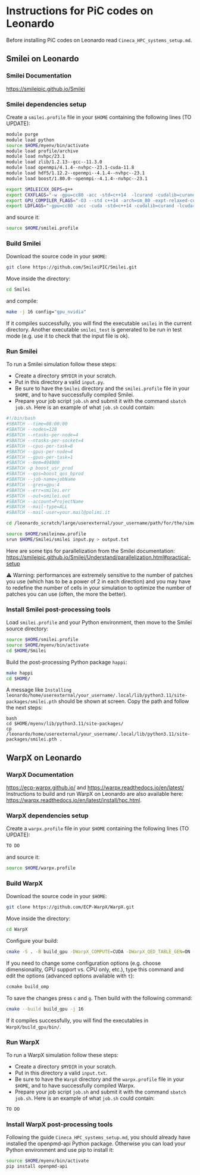 # Instructions for PiC codes on Leonardo
Before installing PiC codes on Leonardo read `Cineca_HPC_systems_setup.md`.

## Smilei on Leonardo

### Smilei Documentation
https://smileipic.github.io/Smilei

### Smilei dependencies setup
Create a `smilei.profile` file in your `$HOME` containing the following lines (TO UPDATE):
```bash
module purge
module load python
source $HOME/myenv/bin/activate
module load profile/archive
module load nvhpc/23.1
module load zlib/1.2.13--gcc--11.3.0
module load openmpi/4.1.4--nvhpc--23.1-cuda-11.8
module load hdf5/1.12.2--openmpi--4.1.4--nvhpc--23.1
module load boost/1.80.0--openmpi--4.1.4--nvhpc--23.1

export SMILEICXX_DEPS=g++
export CXXFLAGS="-w -gpu=cc80 -acc -std=c++14  -lcurand -cudalib=curand -Minfo=accel -D__GCC_ATOMIC_TEST_AND_SET_TRUEVAL=1"
export GPU_COMPILER_FLAGS="-O3 --std c++14 -arch=sm_80 -expt-relaxed-constexpr"
export LDFLAGS="-gpu=cc80 -acc -cuda -std=c++14 -cudalib=curand -lcudart -lcurand -lacccuda"
```
and source it:
```bash
source $HOME/smilei.profile
```

### Build Smilei 
Download the source code in your `$HOME`:
```bash
git clone https://github.com/SmileiPIC/Smilei.git
```
Move inside the directory:
```bash
cd Smilei
``` 
and compile:
```bash
make -j 16 config="gpu_nvidia"
```
If it compiles successfully, you will find the executable `smilei` in the current directory. Another executable `smilei_test` is generated to be run in test mode (e.g. use it to check that the input file is ok).

### Run Smilei
To run a Smilei simulation follow these steps:
* Create a directory `$MYDIR` in your scratch.
* Put in this directory a valid `input.py`. 
* Be sure to have the `Smilei` directory and the `smilei.profile` file in your `$HOME`, and to have successfully compiled Smilei.
* Prepare your job script `job.sh` and submit it with the command `sbatch job.sh`.
Here is an example of what `job.sh` could contain:
```bash
#!/bin/bash
#SBATCH --time=08:00:00
#SBATCH --nodes=128
#SBATCH --ntasks-per-node=4
#SBATCH --ntasks-per-socket=4
#SBATCH --cpus-per-task=8
#SBATCH --gpus-per-node=4
#SBATCH --gpus-per-task=1
#SBATCH --mem=494000
#SBATCH -p boost_usr_prod
#SBATCH --qos=boost_qos_bprod
#SBATCH --job-name=jobName
#SBATCH --gres=gpu:4
#SBATCH --err=smilei.err
#SBATCH --out=smilei.out
#SBATCH --account=ProjectName
#SBATCH --mail-type=ALL
#SBATCH --mail-user=your.mail@polimi.it

cd /leonardo_scratch/large/userexternal/your_username/path/for/the/simulation

source $HOME/smileinew.profile
srun $HOME/Smilei/smilei input.py > output.txt
```
Here are some tips for parallelization from the Smilei documentation: https://smileipic.github.io/Smilei/Understand/parallelization.html#practical-setup

:warning: Warning: performances are extremely sensitive to the number of patches you use (which has to be a power of 2 in each direction) and you may have to redefine the number of cells in your simulation to optimize the number of patches you can use (often, the more the better).

### Install Smilei post-processing tools
Load `smilei.profile` and your Python environment, then move to the Smilei source directory:
```bash
source $HOME/smilei.profile
source $HOME/myenv/bin/activate
cd $HOME/Smilei
```
Build the post-processing Python package `happi`:
```bash
make happi
cd $HOME/
```
A message like `Installing leonardo/home/userexternal/your_username/.local/lib/python3.11/site-packages/smilei.pth` should be shown at screen. Copy the path and follow the next steps:
```
bash
cd $HOME/myenv/lib/python3.11/site-packages/
cp /leonardo/home/userexternal/your_username/.local/lib/python3.11/site-packages/smilei.pth .
```
## WarpX on Leonardo

### WarpX Documentation
https://ecp-warpx.github.io/  and https://warpx.readthedocs.io/en/latest/
Instructions to build and run WarpX on Leonardo are also available here: https://warpx.readthedocs.io/en/latest/install/hpc.html.

### WarpX dependencies setup
Create a `warpx.profile` file in your `$HOME` containing the following lines (TO UPDATE):
```bash
TO DO
```
and source it:
```bash
source $HOME/warpx.profile
```
### Build WarpX
Download the source code in your `$HOME`:
```bash
git clone https://github.com/ECP-WarpX/WarpX.git
```
Move inside the directory:
```bash
cd WarpX
``` 
Configure your build:
```bash
cmake -S . -B build_gpu -DWarpX_COMPUTE=CUDA -DWarpX_QED_TABLE_GEN=ON -DWarpX_DIMS="1;2;RZ;3"
```
If you need to change some configuration options (e.g. choose dimensionality, GPU support vs. CPU only, etc.), type this command and edit the options (advanced options available with `t`):
```bash
ccmake build_omp
```
To save the changes press `c` and `g`. Then build with the following command:
```bash
cmake --build build_gpu -j 16
```
If it compiles successfully, you will find the executables in `WarpX/build_gpu/bin/`.

### Run WarpX
To run a WarpX simulation follow these steps:
* Create a directory `$MYDIR` in your scratch.
* Put in this directory a valid `input.txt`. 
* Be sure to have the `WarpX` directory and the `warpx.profile` file in your `$HOME`, and to have successfully compiled Warpx.
* Prepare your job script `job.sh` and submit it with the command `sbatch job.sh`. Here is an example of what `job.sh` could contain:
```bash
TO DO
```

### Install WarpX post-processing tools
Following the guide `Cineca_HPC_systems_setup.md`, you should already have installed the openpmd-api Python package. Otherwise you can load your Python environment and use pip to install it:
```bash
source $HOME/myenv/bin/activate
pip install openpmd-api
```

